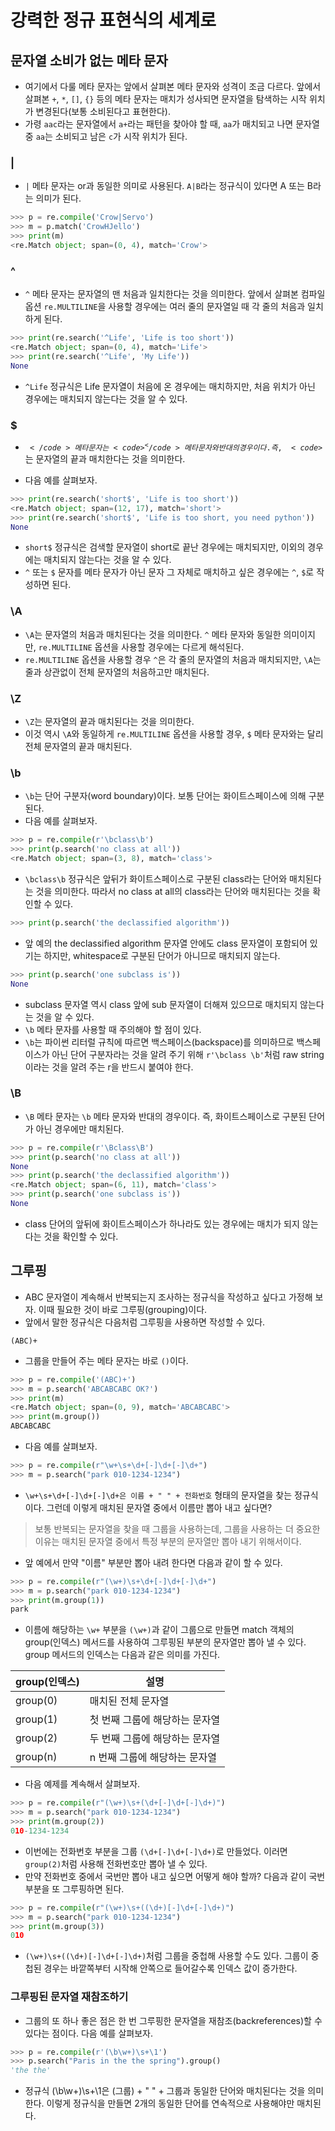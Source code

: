 # 강력한 정규 표현식의 세계로

## 문자열 소비가 없는 메타 문자

- 여기에서 다룰 메타 문자는 앞에서 살펴본 메타 문자와 성격이 조금 다르다. 앞에서 살펴본 <code>+</code>, <code>*</code>, <code>\[\]</code>, <code>{}</code> 등의 메타 문자는 매치가 성사되면 문자열을 탐색하는 시작 위치가 변경된다(보통 소비된다고 표현한다). 
- 가령 <code>aac</code>라는 문자열에서 <code>a+</code>라는 패턴을 찾아야 할 때, <code>aa</code>가 매치되고 나면 문자열 중 <code>aa</code>는 소비되고 남은 <code>c</code>가 시작 위치가 된다.

### |
- <code>|</code> 메타 문자는 or과 동일한 의미로 사용된다. <code>A|B</code>라는 정규식이 있다면 A 또는 B라는 의미가 된다.

```python
>>> p = re.compile('Crow|Servo')
>>> m = p.match('CrowHJello')
>>> print(m)
<re.Match object; span=(0, 4), match='Crow'>
```


### ^

- <code>^</code> 메타 문자는 문자열의 맨 처음과 일치한다는 것을 의미한다. 앞에서 살펴본 컴파일 옵션 <code>re.MULTILINE</code>을 사용할 경우에는 여러 줄의 문자열일 때 각 줄의 처음과 일치하게 된다.

```python
>>> print(re.search('^Life', 'Life is too short'))
<re.Match object; span=(0, 4), match='Life'>
>>> print(re.search('^Life', 'My Life'))
None
```
- <code>^Life</code> 정규식은 Life 문자열이 처음에 온 경우에는 매치하지만, 처음 위치가 아닌 경우에는 매치되지 않는다는 것을 알 수 있다.

### $

- <code>$</code> 메타 문자는 <code>^</code> 메타 문자와 반대의 경우이다. 즉, <code>$</code>는 문자열의 끝과 매치한다는 것을 의미한다.

- 다음 예를 살펴보자.

```python
>>> print(re.search('short$', 'Life is too short'))
<re.Match object; span=(12, 17), match='short'>
>>> print(re.search('short$', 'Life is too short, you need python'))
None
```

- <code>short$</code> 정규식은 검색할 문자열이 short로 끝난 경우에는 매치되지만, 이외의 경우에는 매치되지 않는다는 것을 알 수 있다.
- <code>^</code> 또는 <code>$</code> 문자를 메타 문자가 아닌 문자 그 자체로 매치하고 싶은 경우에는 <code>\^</code>, <code>\$</code>로 작성하면 된다.

### \A

- <code>\A</code>는 문자열의 처음과 매치된다는 것을 의미한다. <code>^</code> 메타 문자와 동일한 의미이지만, <code>re.MULTILINE</code> 옵션을 사용할 경우에는 다르게 해석된다. 
- <code>re.MULTILINE</code> 옵션을 사용할 경우 <code>^</code>은 각 줄의 문자열의 처음과 매치되지만, <code>\A</code>는 줄과 상관없이 전체 문자열의 처음하고만 매치된다.

### \Z

- <code>\Z</code>는 문자열의 끝과 매치된다는 것을 의미한다.
- 이것 역시 <code>\A</code>와 동일하게 <code>re.MULTILINE</code> 옵션을 사용할 경우, <code>$</code> 메타 문자와는 달리 전체 문자열의 끝과 매치된다.

### \b

- <code>\b</code>는 단어 구분자(word boundary)이다. 보통 단어는 화이트스페이스에 의해 구분된다.
- 다음 예를 살펴보자.

```python
>>> p = re.compile(r'\bclass\b')
>>> print(p.search('no class at all'))
<re.Match object; span=(3, 8), match='class'>
```

- <code>\bclass\b</code> 정규식은 앞뒤가 화이트스페이스로 구분된 class라는 단어와 매치된다는 것을 의미한다. 따라서 no class at all의 class라는 단어와 매치된다는 것을 확인할 수 있다.

```python
>>> print(p.search('the declassified algorithm'))
```
- 앞 예의 the declassified algorithm 문자열 안에도 class 문자열이 포함되어 있기는 하지만, whitespace로 구분된 단어가 아니므로 매치되지 않는다.

```python
>>> print(p.search('one subclass is'))
None
```

- subclass 문자열 역시 class 앞에 sub 문자열이 더해져 있으므로 매치되지 않는다는 것을 알 수 있다.
- <code>\b</code> 메타 문자를 사용할 때 주의해야 할 점이 있다. 
- <code>\b</code>는 파이썬 리터럴 규칙에 따르면 백스페이스(backspace)를 의미하므로 백스페이스가 아닌 단어 구분자라는 것을 알려 주기 위해 <code>r'\bclass \b'</code>처럼 raw string이라는 것을 알려 주는 r을 반드시 붙여야 한다.

### \B

- <code>\B</code> 메타 문자는 <code>\b</code> 메타 문자와 반대의 경우이다. 즉, 화이트스페이스로 구분된 단어가 아닌 경우에만 매치된다.

```python
>>> p = re.compile(r'\Bclass\B')
>>> print(p.search('no class at all'))  
None
>>> print(p.search('the declassified algorithm'))
<re.Match object; span=(6, 11), match='class'>
>>> print(p.search('one subclass is'))
None
```

- class 단어의 앞뒤에 화이트스페이스가 하나라도 있는 경우에는 매치가 되지 않는다는 것을 확인할 수 있다.

## 그루핑
- ABC 문자열이 계속해서 반복되는지 조사하는 정규식을 작성하고 싶다고 가정해 보자. 이때 필요한 것이 바로 그루핑(grouping)이다.
- 앞에서 말한 정규식은 다음처럼 그루핑을 사용하면 작성할 수 있다.

```
(ABC)+
```

- 그룹을 만들어 주는 메타 문자는 바로 <code>()</code>이다.

```python
>>> p = re.compile('(ABC)+')
>>> m = p.search('ABCABCABC OK?')
>>> print(m)
<re.Match object; span=(0, 9), match='ABCABCABC'>
>>> print(m.group())
ABCABCABC
```

- 다음 예를 살펴보자.

```python
>>> p = re.compile(r"\w+\s+\d+[-]\d+[-]\d+")
>>> m = p.search("park 010-1234-1234")
```
- <code>\w+\s+\d+\[-\]\d+\[-\]\d+은 이름 + " " + 전화번호</code> 형태의 문자열을 찾는 정규식이다. 그런데 이렇게 매치된 문자열 중에서 이름만 뽑아 내고 싶다면?

> 보통 반복되는 문자열을 찾을 때 그룹을 사용하는데, 그룹을 사용하는 더 중요한 이유는 매치된 문자열 중에서 특정 부분의 문자열만 뽑아 내기 위해서이다.

- 앞 예에서 만약 "이름" 부분만 뽑아 내려 한다면 다음과 같이 할 수 있다.

```python
>>> p = re.compile(r"(\w+)\s+\d+[-]\d+[-]\d+")
>>> m = p.search("park 010-1234-1234")
>>> print(m.group(1))
park
```

- 이름에 해당하는 <code>\w+</code> 부분을 <code>(\w+)</code>과 같이 그룹으로 만들면 match 객체의 group(인덱스) 메서드를 사용하여 그루핑된 부분의 문자열만 뽑아 낼 수 있다. group 메서드의 인덱스는 다음과 같은 의미를 가진다.

|group(인덱스)|설명|
|---|-----|
|group(0)|매치된 전체 문자열|
|group(1)|첫 번째 그룹에 해당하는 문자열|
|group(2)|두 번째 그룹에 해당하는 문자열|
|group(n)|n 번째 그룹에 해당하는 문자열|

- 다음 예제를 계속해서 살펴보자.

```python
>>> p = re.compile(r"(\w+)\s+(\d+[-]\d+[-]\d+)")
>>> m = p.search("park 010-1234-1234")
>>> print(m.group(2))
010-1234-1234
```

- 이번에는 전화번호 부분을 그룹 <code>(\d+\[-\]\d+\[-\]\d+)</code>로 만들었다. 이러면 <code>group(2)</code>처럼 사용해 전화번호만 뽑아 낼 수 있다.
- 만약 전화번호 중에서 국번만 뽑아 내고 싶으면 어떻게 해야 할까? 다음과 같이 국번 부분을 또 그루핑하면 된다.

```python
>>> p = re.compile(r"(\w+)\s+((\d+)[-]\d+[-]\d+)")
>>> m = p.search("park 010-1234-1234")
>>> print(m.group(3))
010
```

- <code>(\w+)\s+((\d+)\[-\]\d+\[-\]\d+)</code>처럼 그룹을 중첩해 사용할 수도 있다. 그룹이 중첩된 경우는 바깥쪽부터 시작해 안쪽으로 들어갈수록 인덱스 값이 증가한다.

### 그루핑된 문자열 재참조하기

- 그룹의 또 하나 좋은 점은 한 번 그루핑한 문자열을 재참조(backreferences)할 수 있다는 점이다. 다음 예를 살펴보자.

```python
>>> p = re.compile(r'(\b\w+)\s+\1')
>>> p.search("Paris in the the spring").group()
'the the'
```

- 정규식 (\b\w+)\s+\1은 (그룹) + " " + 그룹과 동일한 단어와 매치된다는 것을 의미한다. 이렇게 정규식을 만들면 2개의 동일한 단어를 연속적으로 사용해야만 매치된다. 
